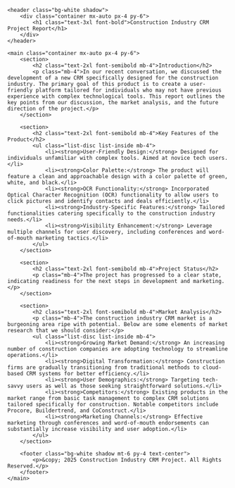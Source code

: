 <!DOCTYPE html>
<html lang="en">
<head>
    <meta charset="UTF-8">
    <meta name="viewport" content="width=device-width, initial-scale=1.0">
    <title>Construction Industry CRM Project Report</title>
    <link rel="stylesheet" href="https://cdnjs.cloudflare.com/ajax/libs/tailwindcss/2.2.19/tailwind.min.css">
</head>
<body class="bg-gray-100 text-gray-800">

    <header class="bg-white shadow">
        <div class="container mx-auto px-4 py-6">
            <h1 class="text-3xl font-bold">Construction Industry CRM Project Report</h1>
        </div>
    </header>

    <main class="container mx-auto px-4 py-6">
        <section>
            <h2 class="text-2xl font-semibold mb-4">Introduction</h2>
            <p class="mb-4">In our recent conversation, we discussed the development of a new CRM specifically designed for the construction industry. The primary goal of this product is to create a user-friendly platform tailored for individuals who may not have previous experience with complex technological tools. This report outlines the key points from our discussion, the market analysis, and the future direction of the project.</p>
        </section>

        <section>
            <h2 class="text-2xl font-semibold mb-4">Key Features of the Product</h2>
            <ul class="list-disc list-inside mb-4">
                <li><strong>User-Friendly Design:</strong> Designed for individuals unfamiliar with complex tools. Aimed at novice tech users.</li>
                <li><strong>Color Palette:</strong> The product will feature a clean and approachable design with a color palette of green, white, and black.</li>
                <li><strong>OCR Functionality:</strong> Incorporated Optical Character Recognition (OCR) functionality to allow users to click pictures and identify contacts and deals efficiently.</li>
                <li><strong>Industry-Specific Features:</strong> Tailored functionalities catering specifically to the construction industry needs.</li>
                <li><strong>Visibility Enhancement:</strong> Leverage multiple channels for user discovery, including conferences and word-of-mouth marketing tactics.</li>
            </ul>
        </section>

        <section>
            <h2 class="text-2xl font-semibold mb-4">Project Status</h2>
            <p class="mb-4">The project has progressed to a clear state, indicating readiness for the next steps in development and marketing.</p>
        </section>

        <section>
            <h2 class="text-2xl font-semibold mb-4">Market Analysis</h2>
            <p class="mb-4">The construction industry CRM market is a burgeoning area ripe with potential. Below are some elements of market research that we should consider:</p>
            <ul class="list-disc list-inside mb-4">
                <li><strong>Growing Market Demand:</strong> An increasing number of construction companies are adopting technology to streamline operations.</li>
                <li><strong>Digital Transformation:</strong> Construction firms are gradually transitioning from traditional methods to cloud-based CRM systems for better efficiency.</li>
                <li><strong>User Demographics:</strong> Targeting tech-savvy users as well as those seeking straightforward solutions.</li>
                <li><strong>Competitors:</strong> Existing products in the market range from basic task management to complex CRM solutions tailored specifically for construction. Notable competitors include Procore, Buildertrend, and CoConstruct.</li>
                <li><strong>Marketing Channels:</strong> Effective marketing through conferences and word-of-mouth endorsements can substantially increase visibility and user adoption.</li>
            </ul>
        </section>

        <footer class="bg-white shadow mt-6 py-4 text-center">
            <p>&copy; 2025 Construction Industry CRM Project. All Rights Reserved.</p>
        </footer>
    </main>

</body>
</html>
